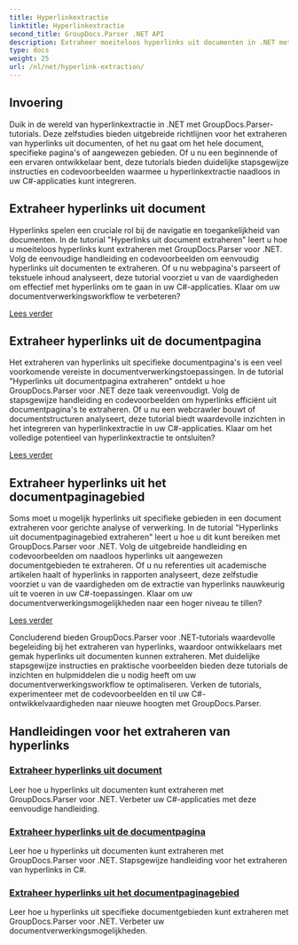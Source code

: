 ```yaml
---
title: Hyperlinkextractie
linktitle: Hyperlinkextractie
second_title: GroupDocs.Parser .NET API
description: Extraheer moeiteloos hyperlinks uit documenten in .NET met GroupDocs.Parser. Verbeter uw C#-applicaties met stapsgewijze handleidingen voor het extraheren van hyperlinks.
type: docs
weight: 25
url: /nl/net/hyperlink-extraction/
---
```

## Invoering

Duik in de wereld van hyperlinkextractie in .NET met GroupDocs.Parser-tutorials. Deze zelfstudies bieden uitgebreide richtlijnen voor het extraheren van hyperlinks uit documenten, of het nu gaat om het hele document, specifieke pagina's of aangewezen gebieden. Of u nu een beginnende of een ervaren ontwikkelaar bent, deze tutorials bieden duidelijke stapsgewijze instructies en codevoorbeelden waarmee u hyperlinkextractie naadloos in uw C#-applicaties kunt integreren.

## Extraheer hyperlinks uit document

Hyperlinks spelen een cruciale rol bij de navigatie en toegankelijkheid van documenten. In de tutorial "Hyperlinks uit document extraheren" leert u hoe u moeiteloos hyperlinks kunt extraheren met GroupDocs.Parser voor .NET. Volg de eenvoudige handleiding en codevoorbeelden om eenvoudig hyperlinks uit documenten te extraheren. Of u nu webpagina's parseert of tekstuele inhoud analyseert, deze tutorial voorziet u van de vaardigheden om effectief met hyperlinks om te gaan in uw C#-applicaties. Klaar om uw documentverwerkingsworkflow te verbeteren?

[Lees verder](./extract-hyperlinks-from-document/)

## Extraheer hyperlinks uit de documentpagina

Het extraheren van hyperlinks uit specifieke documentpagina's is een veel voorkomende vereiste in documentverwerkingstoepassingen. In de tutorial "Hyperlinks uit documentpagina extraheren" ontdekt u hoe GroupDocs.Parser voor .NET deze taak vereenvoudigt. Volg de stapsgewijze handleiding en codevoorbeelden om hyperlinks efficiënt uit documentpagina's te extraheren. Of u nu een webcrawler bouwt of documentstructuren analyseert, deze tutorial biedt waardevolle inzichten in het integreren van hyperlinkextractie in uw C#-applicaties. Klaar om het volledige potentieel van hyperlinkextractie te ontsluiten?

[Lees verder](./extract-hyperlinks-from-document-page/)

## Extraheer hyperlinks uit het documentpaginagebied

Soms moet u mogelijk hyperlinks uit specifieke gebieden in een document extraheren voor gerichte analyse of verwerking. In de tutorial "Hyperlinks uit documentpaginagebied extraheren" leert u hoe u dit kunt bereiken met GroupDocs.Parser voor .NET. Volg de uitgebreide handleiding en codevoorbeelden om naadloos hyperlinks uit aangewezen documentgebieden te extraheren. Of u nu referenties uit academische artikelen haalt of hyperlinks in rapporten analyseert, deze zelfstudie voorziet u van de vaardigheden om de extractie van hyperlinks nauwkeurig uit te voeren in uw C#-toepassingen. Klaar om uw documentverwerkingsmogelijkheden naar een hoger niveau te tillen?

[Lees verder](./extract-hyperlinks-from-document-page-area/)

Concluderend bieden GroupDocs.Parser voor .NET-tutorials waardevolle begeleiding bij het extraheren van hyperlinks, waardoor ontwikkelaars met gemak hyperlinks uit documenten kunnen extraheren. Met duidelijke stapsgewijze instructies en praktische voorbeelden bieden deze tutorials de inzichten en hulpmiddelen die u nodig heeft om uw documentverwerkingsworkflow te optimaliseren. Verken de tutorials, experimenteer met de codevoorbeelden en til uw C#-ontwikkelvaardigheden naar nieuwe hoogten met GroupDocs.Parser.
## Handleidingen voor het extraheren van hyperlinks
### [Extraheer hyperlinks uit document](./extract-hyperlinks-from-document/)
Leer hoe u hyperlinks uit documenten kunt extraheren met GroupDocs.Parser voor .NET. Verbeter uw C#-applicaties met deze eenvoudige handleiding.
### [Extraheer hyperlinks uit de documentpagina](./extract-hyperlinks-from-document-page/)
Leer hoe u hyperlinks uit documenten kunt extraheren met GroupDocs.Parser voor .NET. Stapsgewijze handleiding voor het extraheren van hyperlinks in C#.
### [Extraheer hyperlinks uit het documentpaginagebied](./extract-hyperlinks-from-document-page-area/)
Leer hoe u hyperlinks uit specifieke documentgebieden kunt extraheren met GroupDocs.Parser voor .NET. Verbeter uw documentverwerkingsmogelijkheden.
